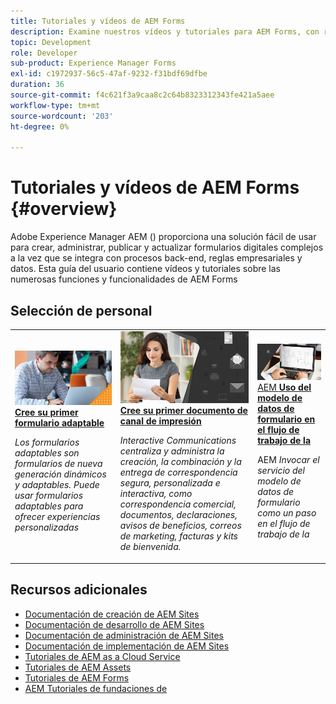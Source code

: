 ```yaml
---
title: Tutoriales y vídeos de AEM Forms
description: Examine nuestros vídeos y tutoriales para AEM Forms, con recursos y documentación para responder a sus consultas.
topic: Development
role: Developer
sub-product: Experience Manager Forms
exl-id: c1972937-56c5-47af-9232-f31bdf69dfbe
duration: 36
source-git-commit: f4c621f3a9caa8c2c64b8323312343fe421a5aee
workflow-type: tm+mt
source-wordcount: '203'
ht-degree: 0%

---
```


# Tutoriales y vídeos de AEM Forms {#overview}

Adobe Experience Manager AEM () proporciona una solución fácil de usar para crear, administrar, publicar y actualizar formularios digitales complejos a la vez que se integra con procesos back-end, reglas empresariales y datos. Esta guía del usuario contiene vídeos y tutoriales sobre las numerosas funciones y funcionalidades de AEM Forms


<div id="recs-overview-body-1"></div>
<div id="recs-overview-body-2"></div>
<div id="recs-overview-body-3"></div>
<div id="recs-overview-body-4"></div>
<div id="recs-overview-body-5"></div>
<div id="recs-overview-body-6"></div>

<div id="staff-picks-section">

## Selección de personal

<table>
<tr>
  <td>
    <a href="./creating-your-first-adaptive-form/introduction-and-setup.md">
      <img alt="Creación de su primer formulario adaptable" src="./assets/afhero.png" />
    </a>
    <div>
      <a href="./creating-your-first-adaptive-form/introduction-and-setup.md">
    <strong>Cree su primer formulario adaptable</strong>
    </a>
    </div>
    <p>
    <em>Los formularios adaptables son formularios de nueva generación dinámicos y adaptables. Puede usar formularios adaptables para ofrecer experiencias personalizadas</em>
    <p>
  </td>
   <td>
    <a href="./ic-print-channel-tutorial/introduction.md">
      <img alt="Creación de su primer documento de canal de impresión" src="./assets/correspondence-management1.png" />
    </a>
    <div>
      <a href="./ic-print-channel-tutorial/introduction.md">
    <strong>Cree su primer documento de canal de impresión</strong>
    </a>
    </div>
    <p>
    <em>Interactive Communications centraliza y administra la creación, la combinación y la entrega de correspondencia segura, personalizada e interactiva, como correspondencia comercial, documentos, declaraciones, avisos de beneficios, correos de marketing, facturas y kits de bienvenida. </em>
    <p>
  </td>
  <td>
    <a href="./adaptive-forms/form-data-model-service-as-step-in-workflow-video-use.md">
      <img alt="AEM Uso del modelo de datos de formulario en flujo de trabajo de" src="./assets/fdmlogo.png" />
    </a>
    <div>
      <a href="./adaptive-forms/form-data-model-service-as-step-in-workflow-video-use.md">
    AEM <strong>Uso del modelo de datos de formulario en el flujo de trabajo de la</strong>
    </a>
    </div>
    <p>
    AEM <em>Invocar el servicio del modelo de datos de formulario como un paso en el flujo de trabajo de la</em>
    <p>
  </td>
</tr>
</table>

</div>


## Recursos adicionales

* [Documentación de creación de AEM Sites](https://experienceleague.adobe.com/docs/experience-manager-65/authoring/home.html?lang=es)
* [Documentación de desarrollo de AEM Sites](https://experienceleague.adobe.com/docs/experience-manager-65/developing/home.html?lang=es)
* [Documentación de administración de AEM Sites](https://experienceleague.adobe.com/docs/experience-manager-65/administering/home.html?lang=es)
* [Documentación de implementación de AEM Sites](https://experienceleague.adobe.com/docs/experience-manager-65/deploying/home.html?lang=es)
* [Tutoriales de AEM as a Cloud Service](/help/cloud-service/overview.md)
* [Tutoriales de AEM Assets](/help/assets/overview.md)
* [Tutoriales de AEM Forms](/help/forms/overview.md)
* [AEM Tutoriales de fundaciones de](/help/foundation/overview.md)
